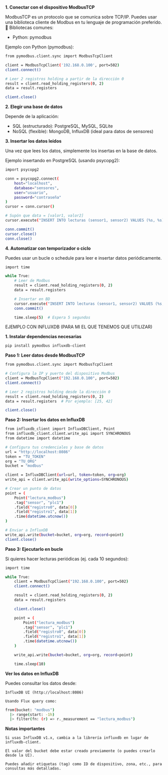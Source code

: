 **1. Conectar con el dispositivo ModbusTCP**

ModbusTCP es un protocolo que se comunica sobre TCP/IP. Puedes usar una biblioteca cliente de Modbus en tu lenguaje de programación preferido.
🔧 Bibliotecas comunes:

- Python: pymodbus

Ejemplo con Python (pymodbus):
```bash
from pymodbus.client.sync import ModbusTcpClient

client = ModbusTcpClient('192.168.0.100', port=502)
client.connect()

# Leer 2 registros holding a partir de la dirección 0
result = client.read_holding_registers(0, 2)
data = result.registers

client.close()
```

**2. Elegir una base de datos**

Depende de la aplicación:

- SQL (estructurado): PostgreSQL, MySQL, SQLite
- NoSQL (flexible): MongoDB, InfluxDB (ideal para datos de sensores)


**3. Insertar los datos leídos**

Una vez que lees los datos, simplemente los insertas en la base de datos.


Ejemplo insertando en PostgreSQL (usando psycopg2):

```bash
import psycopg2

conn = psycopg2.connect(
    host="localhost",
    database="sensores",
    user="usuario",
    password="contraseña"
)
cursor = conn.cursor()

# Supón que data = [valor1, valor2]
cursor.execute("INSERT INTO lecturas (sensor1, sensor2) VALUES (%s, %s)", (data[0], data[1]))

conn.commit()
cursor.close()
conn.close()
```
 
**4. Automatizar con temporizador o ciclo**

Puedes usar un bucle o schedule para leer e insertar datos periódicamente.

```bash
import time

while True:
    # Leer de Modbus
    result = client.read_holding_registers(0, 2)
    data = result.registers

    # Insertar en BD
    cursor.execute("INSERT INTO lecturas (sensor1, sensor2) VALUES (%s, %s)", (data[0], data[1]))
    conn.commit()

    time.sleep(5)  # Espera 5 segundos
```

EJEMPLO CON INFLUXDB (PARA MI EL QUE TENEMOS QUE UTILIZAR)

**1. Instalar dependencias necesarias**

```bash
pip install pymodbus influxdb-client
```
**Paso 1: Leer datos desde ModbusTCP**
```bash
from pymodbus.client.sync import ModbusTcpClient

# Configura la IP y puerto del dispositivo Modbus
client = ModbusTcpClient("192.168.0.100", port=502)
client.connect()

# Leer 2 registros holding desde la dirección 0
result = client.read_holding_registers(0, 2)
data = result.registers  # Por ejemplo: [25, 42]

client.close()
```

**Paso 2: Insertar los datos en InfluxDB**
```bash
from influxdb_client import InfluxDBClient, Point
from influxdb_client.client.write_api import SYNCHRONOUS
from datetime import datetime

# Configura tus credenciales y base de datos
url = "http://localhost:8086"
token = "TU_TOKEN"
org = "TU_ORG"
bucket = "modbus"

client = InfluxDBClient(url=url, token=token, org=org)
write_api = client.write_api(write_options=SYNCHRONOUS)

# Crear un punto de datos
point = (
    Point("lectura_modbus")
    .tag("sensor", "plc1")
    .field("registro0", data[0])
    .field("registro1", data[1])
    .time(datetime.utcnow())
)

# Enviar a InfluxDB
write_api.write(bucket=bucket, org=org, record=point)
client.close()
```

**Paso 3: Ejecutarlo en bucle**

Si quieres hacer lecturas periódicas (ej. cada 10 segundos):

```bash
import time

while True:
    client = ModbusTcpClient("192.168.0.100", port=502)
    client.connect()

    result = client.read_holding_registers(0, 2)
    data = result.registers

    client.close()

    point = (
        Point("lectura_modbus")
        .tag("sensor", "plc1")
        .field("registro0", data[0])
        .field("registro1", data[1])
        .time(datetime.utcnow())
    )

    write_api.write(bucket=bucket, org=org, record=point)

    time.sleep(10)
```

**Ver los datos en InfluxDB**

Puedes consultar los datos desde:

    InfluxDB UI (http://localhost:8086)

    Usando Flux query como:

```bash
from(bucket: "modbus")
  |> range(start: -1h)
  |> filter(fn: (r) => r._measurement == "lectura_modbus")
```

**Notas importantes**

    Si usas InfluxDB v1.x, cambia a la librería influxdb en lugar de influxdb-client.

    El valor del bucket debe estar creado previamente (o puedes crearlo desde la UI).

    Puedes añadir etiquetas (tag) como ID de dispositivo, zona, etc., para consultas más detalladas.